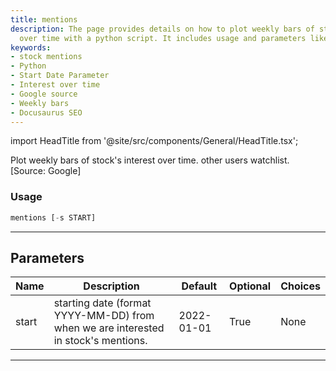 ```yaml
---
title: mentions
description: The page provides details on how to plot weekly bars of stock's interest
  over time with a python script. It includes usage and parameters like start date.
keywords:
- stock mentions
- Python
- Start Date Parameter
- Interest over time
- Google source
- Weekly bars
- Docusaurus SEO
---
```


import HeadTitle from '@site/src/components/General/HeadTitle.tsx';

<HeadTitle title="mentions - Ba - Stocks - Reference | OpenBB Terminal Docs" />

Plot weekly bars of stock's interest over time. other users watchlist. [Source: Google]

### Usage

```python
mentions [-s START]
```

---

## Parameters

| Name | Description | Default | Optional | Choices |
| ---- | ----------- | ------- | -------- | ------- |
| start | starting date (format YYYY-MM-DD) from when we are interested in stock's mentions. | 2022-01-01 | True | None |

---
